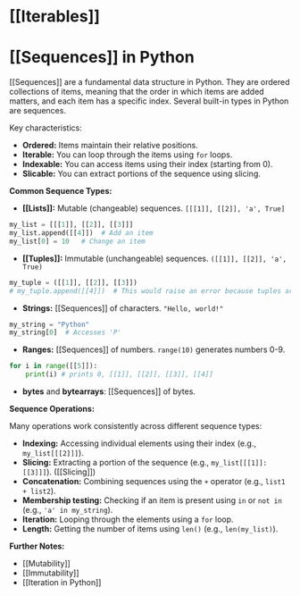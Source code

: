 # [[Iterables]]
# [[Sequences]] in Python
 [[Sequences]] are a fundamental data structure in Python.  They are ordered collections of items, meaning that the order in which items are added matters, and each item has a specific index.  Several built-in types in Python are sequences.

Key characteristics:

* **Ordered:** Items maintain their relative positions.
* **Iterable:** You can loop through the items using `for` loops.
* **Indexable:** You can access items using their index (starting from 0).
* **Slicable:** You can extract portions of the sequence using slicing.

**Common Sequence Types:**

* **[[Lists]]:** Mutable (changeable) sequences. `[[[1]], [[2]], 'a', True]`
```python
my_list = [[[1]], [[2]], [[3]]]
my_list.append([[4]])  # Add an item
my_list[0] = 10   # Change an item
```

* **[[Tuples]]:** Immutable (unchangeable) sequences. `([[1]], [[2]], 'a', True)`
```python
my_tuple = ([[1]], [[2]], [[3]])
# my_tuple.append([[4]])  # This would raise an error because tuples are immutable
```

* **Strings:** [[Sequences]] of characters. `"Hello, world!"`
```python
my_string = "Python"
my_string[0]  # Accesses 'P'
```

* **Ranges:**  [[Sequences]] of numbers.  `range(10)` generates numbers 0-9.
```python
for i in range([[5]]):
    print(i) # prints 0, [[1]], [[2]], [[3]], [[4]]
```

* **bytes** and **bytearrays**:  [[Sequences]] of bytes.

**Sequence Operations:**

Many operations work consistently across different sequence types:


* **Indexing:** Accessing individual elements using their index (e.g., `my_list[[[2]]]`).
* **Slicing:** Extracting a portion of the sequence (e.g., `my_list[[[1]]:[[3]]]`).  ([[Slicing]])
* **Concatenation:** Combining sequences using the `+` operator (e.g., `list1 + list2`).
* **Membership testing:** Checking if an item is present using `in` or `not in` (e.g., `'a' in my_string`).
* **Iteration:** Looping through the elements using a `for` loop.
* **Length:** Getting the number of items using `len()` (e.g., `len(my_list)`).


**Further Notes:**

* [[Mutability]]
* [[Immutability]]
* [[Iteration in Python]]


